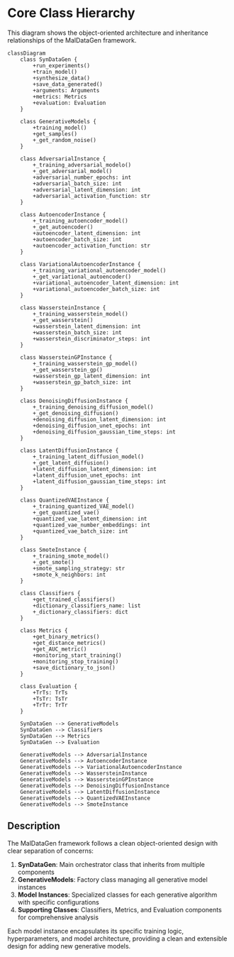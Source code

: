 # Core Class Hierarchy

This diagram shows the object-oriented architecture and inheritance relationships of the MalDataGen framework.

```mermaid
classDiagram
    class SynDataGen {
        +run_experiments()
        +train_model()
        +synthesize_data()
        +save_data_generated()
        +arguments: Arguments
        +metrics: Metrics
        +evaluation: Evaluation
    }
    
    class GenerativeModels {
        +training_model()
        +get_samples()
        +_get_random_noise()
    }
    
    class AdversarialInstance {
        +_training_adversarial_modelo()
        +_get_adversarial_model()
        +adversarial_number_epochs: int
        +adversarial_batch_size: int
        +adversarial_latent_dimension: int
        +adversarial_activation_function: str
    }
    
    class AutoencoderInstance {
        +_training_autoencoder_model()
        +_get_autoencoder()
        +autoencoder_latent_dimension: int
        +autoencoder_batch_size: int
        +autoencoder_activation_function: str
    }
    
    class VariationalAutoencoderInstance {
        +_training_variational_autoencoder_model()
        +_get_variational_autoencoder()
        +variational_autoencoder_latent_dimension: int
        +variational_autoencoder_batch_size: int
    }
    
    class WassersteinInstance {
        +_training_wasserstein_model()
        +_get_wasserstein()
        +wasserstein_latent_dimension: int
        +wasserstein_batch_size: int
        +wasserstein_discriminator_steps: int
    }
    
    class WassersteinGPInstance {
        +_training_wasserstein_gp_model()
        +_get_wasserstein_gp()
        +wasserstein_gp_latent_dimension: int
        +wasserstein_gp_batch_size: int
    }
    
    class DenoisingDiffusionInstance {
        +_training_denoising_diffusion_model()
        +_get_denoising_diffusion()
        +denoising_diffusion_latent_dimension: int
        +denoising_diffusion_unet_epochs: int
        +denoising_diffusion_gaussian_time_steps: int
    }
    
    class LatentDiffusionInstance {
        +_training_latent_diffusion_model()
        +_get_latent_diffusion()
        +latent_diffusion_latent_dimension: int
        +latent_diffusion_unet_epochs: int
        +latent_diffusion_gaussian_time_steps: int
    }
    
    class QuantizedVAEInstance {
        +_training_quantized_VAE_model()
        +_get_quantized_vae()
        +quantized_vae_latent_dimension: int
        +quantized_vae_number_embeddings: int
        +quantized_vae_batch_size: int
    }
    
    class SmoteInstance {
        +_training_smote_model()
        +_get_smote()
        +smote_sampling_strategy: str
        +smote_k_neighbors: int
    }
    
    class Classifiers {
        +get_trained_classifiers()
        +dictionary_classifiers_name: list
        +_dictionary_classifiers: dict
    }
    
    class Metrics {
        +get_binary_metrics()
        +get_distance_metrics()
        +get_AUC_metric()
        +monitoring_start_training()
        +monitoring_stop_training()
        +save_dictionary_to_json()
    }
    
    class Evaluation {
        +TrTs: TrTs
        +TsTr: TsTr
        +TrTr: TrTr
    }
    
    SynDataGen --> GenerativeModels
    SynDataGen --> Classifiers
    SynDataGen --> Metrics
    SynDataGen --> Evaluation
    
    GenerativeModels --> AdversarialInstance
    GenerativeModels --> AutoencoderInstance
    GenerativeModels --> VariationalAutoencoderInstance
    GenerativeModels --> WassersteinInstance
    GenerativeModels --> WassersteinGPInstance
    GenerativeModels --> DenoisingDiffusionInstance
    GenerativeModels --> LatentDiffusionInstance
    GenerativeModels --> QuantizedVAEInstance
    GenerativeModels --> SmoteInstance
```

## Description

The MalDataGen framework follows a clean object-oriented design with clear separation of concerns:

1. **SynDataGen**: Main orchestrator class that inherits from multiple components
2. **GenerativeModels**: Factory class managing all generative model instances
3. **Model Instances**: Specialized classes for each generative algorithm with specific configurations
4. **Supporting Classes**: Classifiers, Metrics, and Evaluation components for comprehensive analysis

Each model instance encapsulates its specific training logic, hyperparameters, and model architecture, providing a clean and extensible design for adding new generative models. 